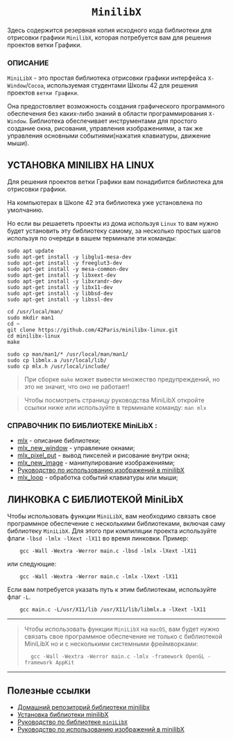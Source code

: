 <h1 align="center"><code> MinilibX </code></h1>


Здесь содержится резервная копия исходного кода библиотеки для отрисовки графики `MinilibX`, которая потребуется вам для решения проектов ветки Графики.


### ОПИСАНИЕ ###

`MiniLibX` - это простая библиотека отрисовки графики интерфейса `X-Window`/`Cocoa`, используемая студентами Школы 42 для решения проектов `ветки Графики`.

Она предостовляет возможность создания графического программного обеспечения без каких-либо знаний в области программирования `X-Window`. Библиотека обеспечивает инструментами для простого создание окна, рисования, управления изображениями, а так же управления основными событиями(нажатия клавиатуры, движение мыши).



## УСТАНОВКА MINILIBX НА LINUX ##
Для решения проектов ветки Графики вам понадибится библиотека для отрисовки графики.

На компьютерах в Школе 42 эта библиотека уже установлена по умолчанию. 

Но если вы решаететь проекты из дома используя `Linux` то вам нужно будет установить эту библиотеку самому, за несколько простых шагов используя по очереди в вашем терминале эти команды:

```
sudo apt update
sudo apt-get install -y libglu1-mesa-dev
sudo apt-get install -y freeglut3-dev
sudo apt-get install -y mesa-common-dev
sudo apt-get install -y libxext-dev
sudo apt-get install -y libxrandr-dev
sudo apt-get install -y libx11-dev
sudo apt-get install -y libbsd-dev 
sudo apt-get install -y libssl-dev

cd /usr/local/man/
sudo mkdir man1
cd ~
git clone https://github.com/42Paris/minilibx-linux.git
cd minilibx-linux
make

sudo cp man/man1/* /usr/local/man/man1/
sudo cp libmlx.a /usr/local/lib/
sudo cp mlx.h /usr/local/include/
```

> При сборке `make` может вывести множество предупреждений, но это не значит, что оно не работает!

> Чтобы посмотреть страницу руководства MiniLibX откройте ссылки ниже или используйте в терминале команду: `man mlx`



### СПРАВОЧНИК ПО БИБЛИОТЕКЕ MiniLibX :

* [mlx](man_mlx.md) - описание библиотеки;
* [mlx_new_window](man_mlx_new_window.md) - управление окнами;
* [mlx_pixel_put](man_mlx_pixel_put.md) - вывод пикселей и рисование внутри окна;
* [mlx_new_image](man_mlx_new_image.md) - манипулирование изображениями;
* [Руководство по использованию изображений в minilibX](how_use_images_in_mimilibx.md)
* [mlx_loop](man_mlx_loop.md) - обработка событий клавиатуры или мыши;



## ЛИНКОВКА С БИБЛИОТЕКОЙ MiniLibX

Чтобы использовать функции `MiniLibX`, вам необходимо связать свое программное обеспечение с несколькими библиотеками, включая саму библиотеку `MiniLibX`. Для этого при компиляции проекта используйте флаги `-lbsd -lmlx -lXext -lX11` во время линковки. Пример:

		gcc -Wall -Wextra -Werror main.c -lbsd -lmlx -lXext -lX11

или следующие:

		gcc -Wall -Wextra -Werror main.c -lmlx -lXext -lX11


Если вам потребуется указать путь к этим библиотекам, используйте флаг `-L`.

		gcc main.c -L/usr/X11/lib /usr/X11/lib/libmlx.a -lXext -lX11


---------------------------------------------------------------------
> Чтобы использовать функции `MiniLibX` на `macOS`, вам будет нужно связать свое программное обеспечение не только с библиотекой MiniLibX но и с несколькими системными фреймворками:
> 
>		gcc -Wall -Wextra -Werror main.c -lmlx -framework OpenGL -framework AppKit
---------------------------------------------------------------------



## Полезные ссылки ##

* [Домашний репозиторий библиотеки minilibx](https://github.com/42Paris/minilibx-linux)
* [Установка библиотеки minilibX](https://achedeuzot.me/2014/12/20/installer-la-minilibx/)
* [Руководство по библиотеке `miniLibX`](https://harm-smits.github.io/42docs/libs/minilibx)
* [Руководство по использованию изображений в minilibX](how_use_images_in_mimilibx.md)


